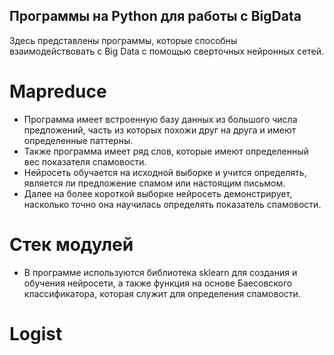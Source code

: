 ## Программы на Python для работы с BigData
Здесь представлены программы, которые способны взаимодействовать с Big Data с помощью сверточных нейронных сетей.

# Mapreduce
- Программа имеет встроенную базу данных из большого числа предложений, часть из которых похожи друг на друга и имеют определенные паттерны.
- Также программа имеет ряд слов, которые имеют определенный вес показателя спамовости.
- Нейросеть обучается на исходной выборке и учится определять, является ли предложение спамом или настоящим письмом.
- Далее на более короткой выборке нейросеть демонстрирует, насколько точно она научилась определять показатель спамовости.
# Стек модулей
- В программе используются библиотека sklearn для создания и обучения нейросети, а также функция на основе Баесовского классификатора, которая служит для определения спамовости.

# Logist
